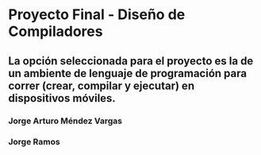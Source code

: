 <h1>
    Proyecto Final - Diseño de Compiladores
</h1>

<h2>
    La opción seleccionada para el proyecto es la de un ambiente de lenguaje de programación para correr (crear, compilar y ejecutar) en dispositivos móviles.
</h2>

<h3>
    Jorge Arturo Méndez Vargas
</h3>

<h3>
    Jorge Ramos
</h3>